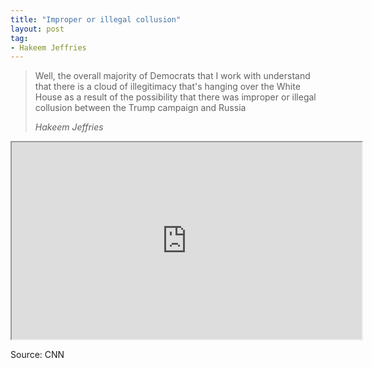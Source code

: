 ```yaml
---
title: "Improper or illegal collusion"
layout: post
tag:
- Hakeem Jeffries
---
```


> Well, the overall majority of Democrats that I work with understand that there is a cloud of illegitimacy that's hanging over the White House as a result of the possibility that there was improper or illegal collusion between the Trump campaign and Russia
>
> <cite>Hakeem Jeffries</cite>

<iframe width="560" height="315" src="https://grabien.com/getmedia.php?id=1745949&amp;key=8f1736a05ac523535e252949ba7bfb19&amp;userid=17087" title="Hakeem Jeffries"></iframe>

Source: CNN
